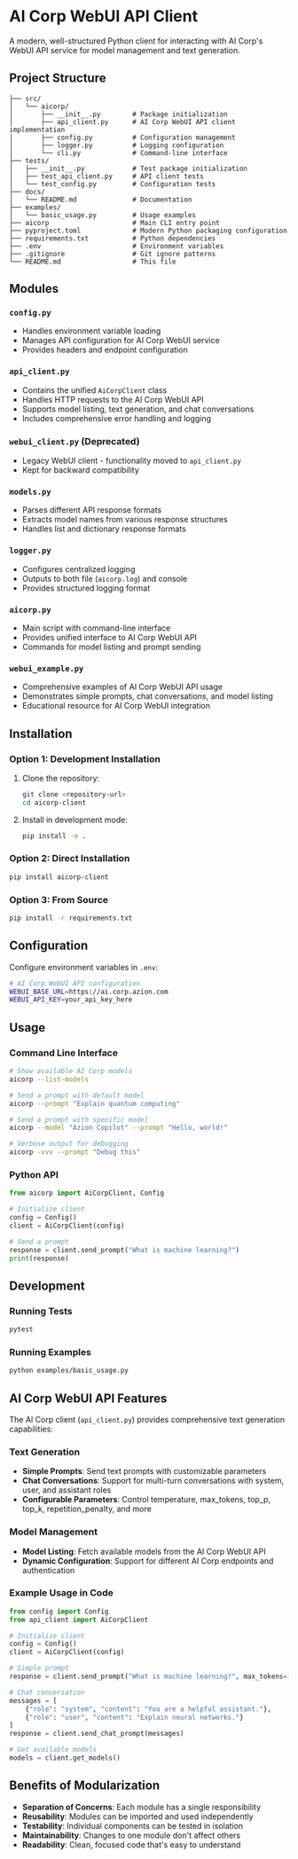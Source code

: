 # AI Corp WebUI API Client

A modern, well-structured Python client for interacting with AI Corp's WebUI API service for model management and text generation.

## Project Structure

```
├── src/
│   └── aicorp/
│       ├── __init__.py        # Package initialization
│       ├── api_client.py      # AI Corp WebUI API client implementation
│       ├── config.py          # Configuration management
│       ├── logger.py          # Logging configuration
│       └── cli.py             # Command-line interface
├── tests/
│   ├── __init__.py            # Test package initialization
│   ├── test_api_client.py     # API client tests
│   └── test_config.py         # Configuration tests
├── docs/
│   └── README.md              # Documentation
├── examples/
│   └── basic_usage.py         # Usage examples
├── aicorp                     # Main CLI entry point
├── pyproject.toml             # Modern Python packaging configuration
├── requirements.txt           # Python dependencies
├── .env                       # Environment variables
├── .gitignore                 # Git ignore patterns
└── README.md                  # This file
```

## Modules

### `config.py`
- Handles environment variable loading
- Manages API configuration for AI Corp WebUI service
- Provides headers and endpoint configuration

### `api_client.py`
- Contains the unified `AiCorpClient` class
- Handles HTTP requests to the AI Corp WebUI API
- Supports model listing, text generation, and chat conversations
- Includes comprehensive error handling and logging

### `webui_client.py` (Deprecated)
- Legacy WebUI client - functionality moved to `api_client.py`
- Kept for backward compatibility

### `models.py`
- Parses different API response formats
- Extracts model names from various response structures
- Handles list and dictionary response formats

### `logger.py`
- Configures centralized logging
- Outputs to both file (`aicorp.log`) and console
- Provides structured logging format

### `aicorp.py`
- Main script with command-line interface
- Provides unified interface to AI Corp WebUI API
- Commands for model listing and prompt sending

### `webui_example.py`
- Comprehensive examples of AI Corp WebUI API usage
- Demonstrates simple prompts, chat conversations, and model listing
- Educational resource for AI Corp WebUI integration

## Installation

### Option 1: Development Installation
1. Clone the repository:
   ```bash
   git clone <repository-url>
   cd aicorp-client
   ```

2. Install in development mode:
   ```bash
   pip install -e .
   ```

### Option 2: Direct Installation
```bash
pip install aicorp-client
```

### Option 3: From Source
```bash
pip install -r requirements.txt
```

## Configuration

Configure environment variables in `.env`:
```bash
# AI Corp WebUI API configuration
WEBUI_BASE_URL=https://ai.corp.azion.com
WEBUI_API_KEY=your_api_key_here
```

## Usage

### Command Line Interface
```bash
# Show available AI Corp models
aicorp --list-models

# Send a prompt with default model
aicorp --prompt "Explain quantum computing"

# Send a prompt with specific model
aicorp --model "Azion Copilot" --prompt "Hello, world!"

# Verbose output for debugging
aicorp -vvv --prompt "Debug this"
```

### Python API
```python
from aicorp import AiCorpClient, Config

# Initialize client
config = Config()
client = AiCorpClient(config)

# Send a prompt
response = client.send_prompt("What is machine learning?")
print(response)
```

## Development

### Running Tests
```bash
pytest
```

### Running Examples
```bash
python examples/basic_usage.py
```

## AI Corp WebUI API Features

The AI Corp client (`api_client.py`) provides comprehensive text generation capabilities:

### Text Generation
- **Simple Prompts**: Send text prompts with customizable parameters
- **Chat Conversations**: Support for multi-turn conversations with system, user, and assistant roles
- **Configurable Parameters**: Control temperature, max_tokens, top_p, top_k, repetition_penalty, and more

### Model Management
- **Model Listing**: Fetch available models from the AI Corp WebUI API
- **Dynamic Configuration**: Support for different AI Corp endpoints and authentication

### Example Usage in Code
```python
from config import Config
from api_client import AiCorpClient

# Initialize client
config = Config()
client = AiCorpClient(config)

# Simple prompt
response = client.send_prompt("What is machine learning?", max_tokens=100)

# Chat conversation
messages = [
    {"role": "system", "content": "You are a helpful assistant."},
    {"role": "user", "content": "Explain neural networks."}
]
response = client.send_chat_prompt(messages)

# Get available models
models = client.get_models()
```

## Benefits of Modularization

- **Separation of Concerns**: Each module has a single responsibility
- **Reusability**: Modules can be imported and used independently
- **Testability**: Individual components can be tested in isolation
- **Maintainability**: Changes to one module don't affect others
- **Readability**: Clean, focused code that's easy to understand
